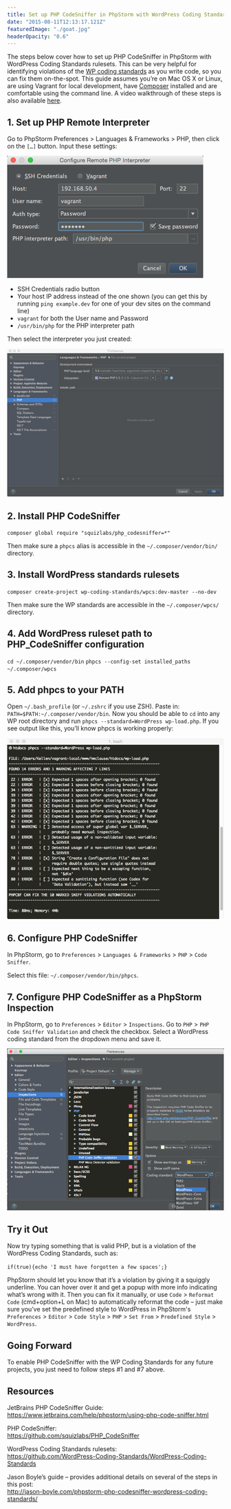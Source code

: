 ```yaml
---
title: Set up PHP CodeSniffer in PhpStorm with WordPress Coding Standards
date: "2015-08-11T12:13:17.121Z"
featuredImage: "./goat.jpg"
headerOpacity: "0.6"
---
```


The steps below cover how to set up PHP CodeSniffer in PhpStorm with WordPress Coding Standards rulesets. This can be very helpful for identifying violations of the [WP coding standards](https://make.wordpress.org/core/handbook/best-practices/coding-standards/php/) as you write code, so you can fix them on-the-spot. This guide assumes you’re on Mac OS X or Linux, are using Vagrant for local development, have [Composer](https://getcomposer.org/) installed and are comfortable using the command line. A video walkthrough of these steps is also available [here](https://www.youtube.com/watch?v=40RIFFF_K7k).

## 1. Set up PHP Remote Interpreter

Go to PhpStorm Preferences > Languages & Frameworks > PHP, then click on the `[…]` button. Input these settings:

![Remote interpreter settings](./interpreter.png)

* SSH Credentials radio button
* Your host IP address instead of the one shown (you can get this by running `ping example.dev` for one of your dev sites on the command line)
* `vagrant` for both the User name and Password
* `/usr/bin/php` for the PHP interpreter path

Then select the interpreter you just created:

![Remote interpreter settings 2](./interpreter-2.jpg)

## 2. Install PHP CodeSniffer

`composer global require "squizlabs/php_codesniffer=*"`

Then make sure a `phpcs` alias is accessible in the `~/.composer/vendor/bin/` directory.

## 3. Install WordPress standards rulesets

`composer create-project wp-coding-standards/wpcs:dev-master --no-dev`

Then make sure the WP standards are accessible in the `~/.composer/wpcs/` directory.

## 4. Add WordPress ruleset path to PHP_CodeSniffer configuration

`cd ~/.composer/vendor/bin`
`phpcs --config-set installed_paths ~/.composer/wpcs`

## 5. Add phpcs to your PATH

Open `~/.bash_profile` (or `~/.zshrc` if you use ZSH).
Paste in: `PATH=$PATH:~/.composer/vendor/bin`.
Now you should be able to `cd` into any WP root directory and run `phpcs --standard=WordPress wp-load.php`. If you see output like this, you’ll know phpcs is working properly:

![PHP Codesniffer on command line](./phpcs.jpg)

## 6. Configure PHP CodeSniffer

In PhpStorm, go to `Preferences` > `Languages & Frameworks` > `PHP` > `Code Sniffer`.

Select this file: `~/.composer/vendor/bin/phpcs`.

## 7. Configure PHP CodeSniffer as a PhpStorm Inspection

In PhpStorm, go to `Preferences` > `Editor` > `Inspections`.
Go to `PHP` > `PHP Code Sniffer Validation` and check the checkbox.
Select a WordPress coding standard from the dropdown menu and save it.

![PHP Codesniffer inspection](./phpstorm-code-sniffer-inspection.png)

## Try it Out

Now try typing something that is valid PHP, but is a violation of the WordPress Coding Standards, such as:

`if(true){echo 'I must have forgotten a few spaces';}`

PhpStorm should let you know that it’s a violation by giving it a squiggly underline. You can hover over it and get a popup with more info indicating what’s wrong with it. Then you can fix it manually, or use `Code` > `Reformat Code` (cmd+option+L on Mac) to automatically reformat the code – just make sure you’ve set the predefined style to WordPress in PhpStorm's `Preferences` > `Editor` > `Code Style` > `PHP` > `Set From` > `Predefined Style` > `WordPress`.

## Going Forward

To enable PHP CodeSniffer with the WP Coding Standards for any future projects, you just need to follow steps #1 and #7 above.

## Resources

JetBrains PHP CodeSniffer Guide:   
<https://www.jetbrains.com/help/phpstorm/using-php-code-sniffer.html>

PHP CodeSniffer:  
<https://github.com/squizlabs/PHP_CodeSniffer>

WordPress Coding Standards rulesets:  
<https://github.com/WordPress-Coding-Standards/WordPress-Coding-Standards>

Jason Boyle’s guide – provides additional details on several of the steps in this post:  
<http://jason-boyle.com/phpstorm-php-codesniffer-wordpress-coding-standards/>